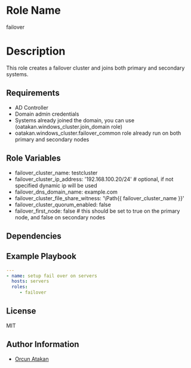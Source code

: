 Role Name
=========

failover

Description
=========

This role creates a failover cluster and joins both primary and secondary systems.

Requirements
------------

- AD Controller
- Domain admin credentials
- Systems already joined the domain, you can use (oatakan.windows_cluster.join_domain role)
- oatakan.windows_cluster.failover_common role already run on both primary and secondary nodes

Role Variables
--------------

- failover_cluster_name: testcluster
- failover_cluster_ip_address: '192.168.100.20/24' # optional, if not specified dynamic ip will be used
- failover_dns_domain_name: example.com
- failover_cluster_file_share_witness: '\\Path\{{ failover_cluster_name }}'
- failover_cluster_quorum_enabled: false
- failover_first_node: false # this should be set to true on the primary node, and false on secondary nodes

Dependencies
------------


Example Playbook
----------------

```yaml
---
- name: setup fail over on servers
  hosts: servers
  roles:
     - failover
```

License
-------

MIT

Author Information
------------------

- [Orcun Atakan](https://github.com/oatakan/)
